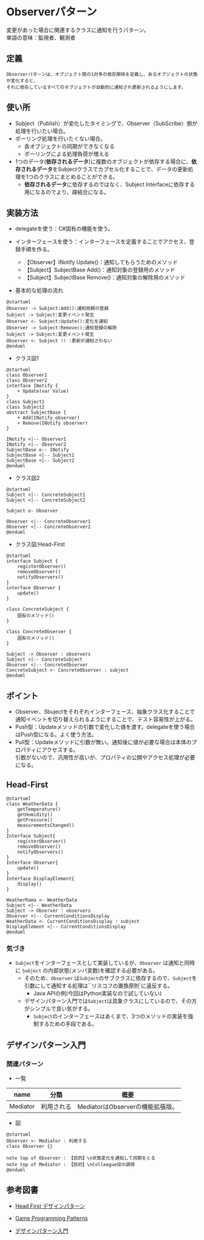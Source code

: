 # Observerパターン
変更があった場合に関連するクラスに通知を行うパターン。  
単語の意味：監視者、観測者

## 定義
```
Observerパターンは、オブジェクト間の1対多の依存関係を定義し、あるオブジェクトの状態が変化すると、
それに依存しているすべてのオブジェクトが自動的に通知され更新されるようにします。
```

## 使い所
- Subject（Publish）が変化したタイミングで、Observer（SubScribe）側が処理を行いたい場合。
- ポーリング処理を行いたくない場合。
    - 各オブジェクトの同期ができなくなる
    - ポーリングによる処理負荷が増える
- 1つのデータ(**依存されるデータ**)に複数のオブジェクトが依存する場合に、**依存されるデータ**をSubjectクラスでカプセル化することで、データの更新処理を1つのクラスにまとめることができる。
    - **依存されるデータ**に依存するのではなく、Subject Interfaceに依存する用になるのでより、疎結合になる。


## 実装方法
- delegateを使う：C#固有の機能を使う。
- インターフェースを使う：インターフェースを定義することでアクセス、登録手順を作る。
    - 【Observer】INotify Update()：通知してもらうためのメソッド
    - 【Subject】SubjectBase Add()：通知対象の登録用のメソッド
    - 【Subject】SubjectBase Remove()：通知対象の解除用のメソッド

- 基本的な処理の流れ
```plantuml
@startuml
Observer -> Subject:Add():通知依頼の登録
Subject -> Subject:変更イベント発生
Observer <- Subject:Update():変化を通知
Observer -> Subject:Remove():通知登録の解除
Subject -> Subject:変更イベント発生
Observer <- Subject !! :更新が通知されない
@enduml
```
- クラス図1
```plantuml
@startuml
class Observer1
class Observer2
interface INotify {
    + Update(var Value)
}
class Subject1
class Subject2
abstract SubjectBase {
    + Add(INotify observer)
    + Remove(INotify observer)
}

INotify <|-- Observer1
INotify <|-- Observer2
SubjectBase o-- INotify
SubjectBase <|-- Subject1
SubjectBase <|-- Subject2
@enduml
```

- クラス図2
``` plantuml
@startuml
Subject <|-- ConcreteSubject1
Subject <|-- ConcreteSubject2

Subject o- Observer

Observer <|-- ConcreteObserver1
Observer <|-- ConcreteObserver2
@enduml
```

- クラス図:Head-First
``` plantuml
@startuml
interface Subject {
    registerObserver()
    removeObserver()
    notifyObservers()
}
interface Observer {
    update()
}

class ConcreteSubject {
    固有のメソッド()
}

class ConcreteObserver {
    固有のメソッド()
}

Subject -> Observer : observers
Subject <|-- ConcreteSubject
Observer <|-- ConcreteObserver
ConcreteSubject <- ConcreteObserver : subject
@enduml
```

## ポイント
- Observer、Sbujectをそれぞれインターフェース、抽象クラス化することで通知イベントを切り替えられるようにすることで、テスト容易性が上がる。
- Push型：Updateメソッドの引数で変化した値を渡す。delegateを使う場合はPush型になる。よく使う方法。
- Pull型：Updateメソッドに引数が無い。通知後に値が必要な場合は本体のプロパティにアクセスする。  
引数がないので、汎用性が高いが、プロパティの公開やアクセス処理が必要になる。

## Head-First


``` plantuml
@startuml
class WeatherData {
    getTemperature()
    getHumidity()
    getPressure()
    measurementsChanged()
}
Interface Subject{
    registerObserver()
    removeObserver()
    notifyObservers()
}
Interface Observer{
    update()
}
Interface DisplayElement{
    display()
}

WeatherRama <- WeatherData
Subject <|-- WeatherData
Subject -> Observer : observers
Observer <|-- CurrentConditionsDisplay
WeatherData <- CurrentConditionsDisplay : subject
DisplayElement <|-- CurrentConditionsDisplay
@enduml
```

### 気づき
- `Subject`をインターフェースとして実装しているが、`Observer` は通知と同時に `Subject` の内部状態(メンバ変数)を確認する必要がある。
    - そのため、`Observer` は`Subject`のサブクラスに依存するので、`Subject`を引数にして通知する処理は``リスコフの置換原則`に違反する。
        - Java APIの例(今回はPython実装なので試していない)
    - デザインパターン入門では`Subject`は具象クラスにしているので、その方がシンプルで良い気がする。
        - `Subject`のインターフェースはあくまで、3つのメソッドの実装を強制するための手段である。



## デザインパターン入門
### 関連パターン
- 一覧

|name|分類|概要|
|---|---|---|
|Mediator|利用される|MediatorはObserverの機能拡張版。|

- 図
``` plantuml
@startuml
Observer <- Mediator : 利用する
class Observer {}

note top of Observer : 【目的】\n状態変化を通知して同期をとる
note top of Mediator : 【目的】\nColleague役の調停
@enduml
```
## 参考図書

- [Head First デザインパターン](https://www.amazon.co.jp/Head-Firstデザインパターン-―頭とからだで覚えるデザインパターンの基本-Eric-Freeman/dp/4873112494/ref=sr_1_1?__mk_ja_JP=カタカナ&crid=30CRHBJ4W941Q&keywords=head+first+デザイン&qid=1671757160&sprefix=head+first+デザイン%2Caps%2C169&sr=8-1)

- [Game Programming Patterns](https://www.amazon.co.jp/gp/product/B015R0M8W0/ref=ppx_yo_dt_b_d_asin_title_o07?ie=UTF8&psc=1)

- [デザインパターン入門](https://www.amazon.co.jp/増補改訂版-Java言語で学ぶデザインパターン入門-結城-浩-ebook/dp/B00I8ATHGW/ref=sr_1_2?__mk_ja_JP=カタカナ&crid=1WCY1UVVL5POM&keywords=デザインパターン入門&qid=1671802445&sprefix=デザインパターン入門%2Caps%2C179&sr=8-2)
